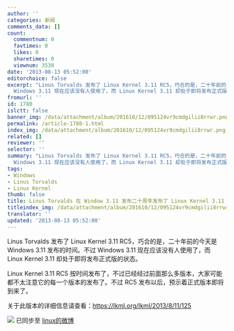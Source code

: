 ```yaml
---
author: ''
categories: 新闻
comments_data: []
count:
  commentnum: 0
  favtimes: 0
  likes: 0
  sharetimes: 0
  viewnum: 3530
date: '2013-08-13 05:52:00'
editorchoice: false
excerpt: "Linus Torvalds 发布了 Linux Kernel 3.11 RC5，巧合的是，二十年前的今天是 Windows 3.11 发布的时间。不过
  Windows 3.11 现在应该没有人使用了，而 Linux Kernel 3.11 却处于即将发布正式版的状态。\r\nLinux Kernel  ..."
fromurl: ''
id: 1780
islctt: false
banner_img: /data/attachment/album/201610/12/095124vr9cmdgilii8rrwr.png
permalink: /article-1780-1.html
index_img: /data/attachment/album/201610/12/095124vr9cmdgilii8rrwr.png
related: []
reviewer: ''
selector: ''
summary: "Linus Torvalds 发布了 Linux Kernel 3.11 RC5，巧合的是，二十年前的今天是 Windows 3.11 发布的时间。不过
  Windows 3.11 现在应该没有人使用了，而 Linux Kernel 3.11 却处于即将发布正式版的状态。\r\nLinux Kernel  ..."
tags:
- Windows
- Linus Torvalds
- Linux Kernel
thumb: false
title: Linus Torvalds 在 Window 3.11 发布二十周年发布了 Linux Kernel 3.11 RC5
titleindex_img: /data/attachment/album/201610/12/095124vr9cmdgilii8rrwr.png
translator: ''
updated: '2013-08-13 05:52:00'
---
```


Linus Torvalds 发布了 Linux Kernel 3.11 RC5，巧合的是，二十年前的今天是 Windows 3.11 发布的时间。不过 Windows 3.11 现在应该没有人使用了，而 Linux Kernel 3.11 却处于即将发布正式版的状态。


Linux Kernel 3.11 RC5 按时间发布了，不过已经经过前面那么多版本，大家可能都不太注意它的每一个版本的发布了。不过 RC5 发布以后，预示着正式版本即将到来了。


关于此版本的详细信息请查看：<https://lkml.org/lkml/2013/8/11/125>


![](https://img.linux.net.cn/xwb/images/bgimg/icon_logo.png) 已同步至 [linux的微博](http://weibo.com/1772191555/A4uFFj9Tf)